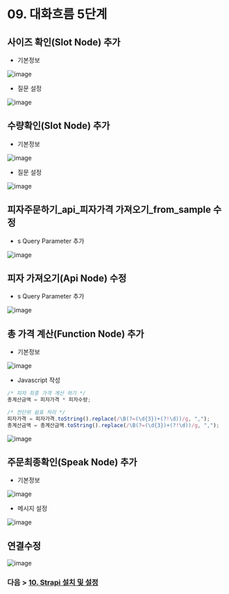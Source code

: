 # 09. 대화흐름 5단계
## 사이즈 확인(Slot Node) 추가
- 기본정보

![image](https://user-images.githubusercontent.com/24771449/67619433-a44ddf00-f836-11e9-8a16-5697b83202fb.png)

- 질문 설정

![image](https://user-images.githubusercontent.com/24771449/67619446-b760af00-f836-11e9-8bac-e200c2a0b688.png)

## 수량확인(Slot Node) 추가
- 기본정보

![image](https://user-images.githubusercontent.com/24771449/67616776-d8fe6e00-f817-11e9-8376-360cae5a9618.png)

- 질문 설정

![image](https://user-images.githubusercontent.com/24771449/67616790-f5020f80-f817-11e9-8f59-6e2b55506771.png)

## 피자주문하기_api_피자가격 가져오기_from_sample 수정
- s Query Parameter 추가

![image](https://user-images.githubusercontent.com/24771449/67620100-14ac2e80-f83e-11e9-8295-4729d0a3fef0.png)

## 피자 가져오기(Api Node) 수정
- s Query Parameter 추가

![image](https://user-images.githubusercontent.com/24771449/67620119-4c1adb00-f83e-11e9-9a10-b649a4113108.png)


## 총 가격 계산(Function Node) 추가
- 기본정보

![image](https://user-images.githubusercontent.com/24771449/67619562-2094f200-f838-11e9-85ab-bf69c83bae3a.png)

- Javascript 작성
```javascript
/* 피자 최종 가격 계산 하기 */
총계산금액 = 피자가격 * 피자수량;

/* 천단위 쉼표 처리 */
피자가격 = 피자가격.toString().replace(/\B(?=(\d{3})+(?!\d))/g, ",");
총계산금액 = 총계산금액.toString().replace(/\B(?=(\d{3})+(?!\d))/g, ",");
```

![image](https://user-images.githubusercontent.com/24771449/67620010-4a9ce300-f83d-11e9-88ec-bdcc47646d83.png)

## 주문최종확인(Speak Node) 추가
- 기본정보

![image](https://user-images.githubusercontent.com/24771449/67616808-1bc04600-f818-11e9-9275-21cefb4a3cf5.png)

- 메시지 설정

![image](https://user-images.githubusercontent.com/24771449/67616825-34c8f700-f818-11e9-8184-ed8614add2ea.png)

## 연결수정

![image](https://user-images.githubusercontent.com/24771449/67620020-64d6c100-f83d-11e9-862f-0a400bf91b04.png)

### 다음 > [10. Strapi 설치 및 설정](10.%20Strapi%20설치%20및%20설정.md)
